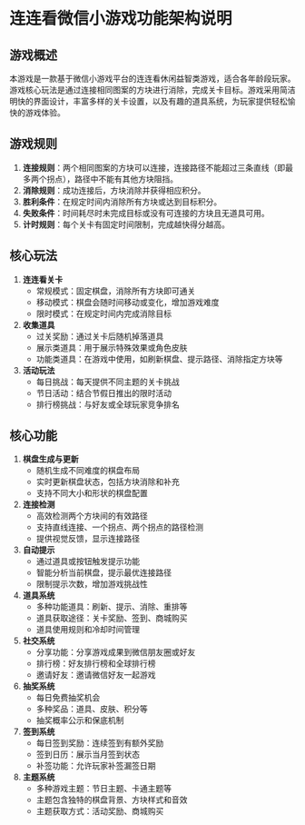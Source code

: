 # 连连看微信小游戏功能架构说明

## 游戏概述
本游戏是一款基于微信小游戏平台的连连看休闲益智类游戏，适合各年龄段玩家。游戏核心玩法是通过连接相同图案的方块进行消除，完成关卡目标。游戏采用简洁明快的界面设计，丰富多样的关卡设置，以及有趣的道具系统，为玩家提供轻松愉快的游戏体验。

## 游戏规则
1. **连接规则**：两个相同图案的方块可以连接，连接路径不能超过三条直线（即最多两个拐点），路径中不能有其他方块阻挡。
2. **消除规则**：成功连接后，方块消除并获得相应积分。
3. **胜利条件**：在规定时间内消除所有方块或达到目标积分。
4. **失败条件**：时间耗尽时未完成目标或没有可连接的方块且无道具可用。
5. **计时规则**：每个关卡有固定时间限制，完成越快得分越高。

## 核心玩法
1. **连连看关卡**
   - 常规模式：固定棋盘，消除所有方块即可通关
   - 移动模式：棋盘会随时间移动或变化，增加游戏难度
   - 限时模式：在规定时间内完成消除目标
2. **收集道具**
   - 过关奖励：通过关卡后随机掉落道具
   - 展示类道具：用于展示特殊效果或角色皮肤
   - 功能类道具：在游戏中使用，如刷新棋盘、提示路径、消除指定方块等
3. **活动玩法**
   - 每日挑战：每天提供不同主题的关卡挑战
   - 节日活动：结合节假日推出的限时活动
   - 排行榜挑战：与好友或全球玩家竞争排名

## 核心功能
1. **棋盘生成与更新**
   - 随机生成不同难度的棋盘布局
   - 实时更新棋盘状态，包括方块消除和补充
   - 支持不同大小和形状的棋盘配置
2. **连接检测**
   - 高效检测两个方块间的有效路径
   - 支持直线连接、一个拐点、两个拐点的路径检测
   - 提供视觉反馈，显示连接路径
3. **自动提示**
   - 通过道具或按钮触发提示功能
   - 智能分析当前棋盘，提示最优连接路径
   - 限制提示次数，增加游戏挑战性
4. **道具系统**
   - 多种功能道具：刷新、提示、消除、重排等
   - 道具获取途径：关卡奖励、签到、商城购买
   - 道具使用规则和冷却时间管理
5. **社交系统**
   - 分享功能：分享游戏成果到微信朋友圈或好友
   - 排行榜：好友排行榜和全球排行榜
   - 邀请好友：邀请微信好友一起游戏
6. **抽奖系统**
   - 每日免费抽奖机会
   - 多种奖品：道具、皮肤、积分等
   - 抽奖概率公示和保底机制
7. **签到系统**
   - 每日签到奖励：连续签到有额外奖励
   - 签到日历：展示当月签到状态
   - 补签功能：允许玩家补签漏签日期
8. **主题系统**
   - 多种游戏主题：节日主题、卡通主题等
   - 主题包含独特的棋盘背景、方块样式和音效
   - 主题获取方式：活动奖励、商城购买
